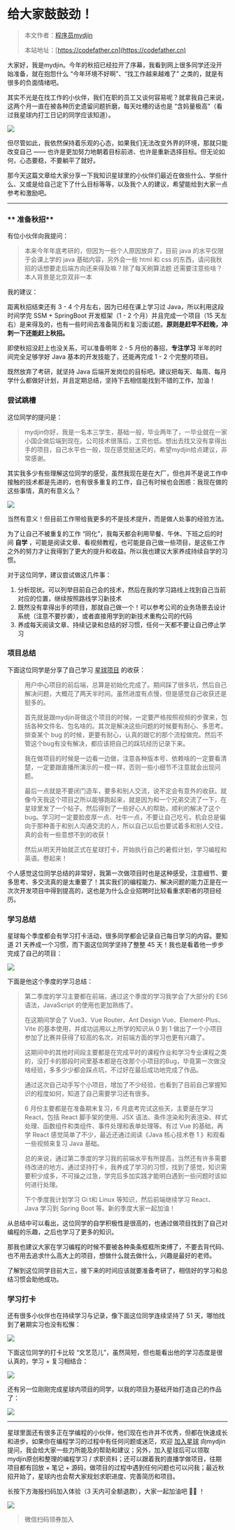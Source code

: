 # 给大家鼓鼓劲！

> 本文作者：[程序员mydjin](https://yuyuanweb.feishu.cn/wiki/Abldw5WkjidySxkKxU2cQdAtnah)
>
> 本站地址：[https://codefather.cn](https://codefather.cn)

大家好，我是mydjin。今年的秋招已经拉开了序幕，我看到网上很多同学还没开始准备，就在抱怨什么 “今年环境不好啊”、“找工作越来越难了” 之类的，就是有很多的负面情绪吧。

其实不光是在找工作的小伙伴，我们在职的员工又谈何容易呢？就拿我自己来说，这两个月一直在被各种历史遗留问题折磨，每天吐槽的话也是 “含妈量极高”（看过我星球内打工日记的同学应该知道）。

![](https://pic.yupi.icu/5563/202311070831484.png)

但尽管如此，我依然保持着乐观的心态，如果我们无法改变外界的环境，那就只能改变自己 —— 也许是更加努力地朝着目标前进、也许是重新选择目标。但无论如何，心态要稳，不要躺平了就好。

那今天这篇文章给大家分享一下我知识星球里的小伙伴们最近在做些什么、学些什么、又或是给自己定下了什么目标等等，以及我个人的建议，希望能给到大家一点参考和激励吧。



------

###  ** 准备秋招**

有位小伙伴向我提问：

> 本来今年年底考研的，但因为一些个人原因放弃了，目前 java 的水平仅限于会课上学的 java 基础内容，另外会一些 html 和 css 的东西，请问我秋招的话想要走后端方向还来得及嘛？除了每天刷算法题 还需要注意些啥？本人背景是北京双非一本

我的建议：

距离秋招结束还有 3 - 4 个月左右，因为已经在课上学习过 Java，所以利用这段时间学完 SSM + SpringBoot 开发框架（1 - 2 个月）并且完成一个项目（15 天左右）是来得及的，也有一些时间去准备简历和复习面试题。**原则是赶早不赶晚，冲刺一下还能赶上秋招。**

即使秋招没赶上也没关系，可以准备明年 2 - 5 月份的春招，**专注学习** 半年的时间完全足够学好 Java 基本的开发技能了，还能再完成 1 - 2 个完整的项目。

既然放弃了考研，就坚持 Java 后端开发岗位的目标吧。建议把每天、每周、每月学什么都做好计划，并且定期总结，坚持下去相信能找到不错的工作，加油！

### **尝试跳槽**

这位同学的提问是：

> mydjin你好，我是一名本三学生，基础一般，毕业两年了，一毕业就在一家小国企做后端到现在。公司技术很落后，工资也低。想出去找又没有拿得出手的项目，自己水平也一般，现在感觉挺迷茫的，希望mydjin给点建议，非常感谢。

其实我多少有些理解这位同学的感受，虽然我现在是在大厂，但也并不是说工作中接触的技术都是先进的，也有很多重复的工作，自己有时候也会困惑：我现在做的这些事情，真的有意义么？

![](https://pic.yupi.icu/5563/202311070831318.png)

当然有意义！但目前工作带给我更多的不是技术提升，而是做人处事的经验方法。

为了让自己不被重复的工作 “同化”，我每天都会利用早餐、午休、下班之后的时间 **自学** ，可能是阅读文章、看视频教程，也可能是自己做一些项目，是这些工作之外的努力才让我得到了更大的提升和收益。所以我也建议大家养成持续自学的习惯。

对于这位同学，建议尝试做这几件事：

1. 分析现状。可以列举目前自己会的技术，然后在我的学习路线上找到自己当前对应的位置，继续按照路线学习新技术
2. 既然没有拿得出手的项目，那就自己做一个！可以参考公司的业务场景去设计系统（注意不要抄袭），或者直接用学到的新技术重构公司的代码
3. 养成每天阅读文章、持续记录和总结的好习惯，任何一天都不要让自己停止学习

### **项目总结**

下面这位同学是分享了自己学习 [星球项目](https://mp.weixin.qq.com/s?__biz=MzI1NDczNTAwMA==&mid=2247508517&idx=1&sn=66803910cf2e7d88e6cab30df9271d5d&scene=21#wechat_redirect) 的收获：

> 用户中心项目的前后端，总算是初始化完成了。期间踩了很多坑，然后自己解决问题，大概花了两天半时间。虽然进度有点慢，但是感觉自己收获还是挺多的。
>
> 
>
> 首先就是跟mydjin哥做这个项目的时候，一定要严格按照视频的步骤来，包括各种文件名、包名啥的。其次是解决这些问题的时候要有耐心、多思考。排查某个 bug 的时候，更要有耐心，认真的跟它的那个流程做完。然后不管这个bug有没有解决，都应该把自己的踩坑经历记录下来。
>
> 
>
> 我在做项目的时候是一边看一边做，注意各种版本号、依赖啥的一定要看清楚，一定要跟直播所演示的一模一样，否则一些小细节不注意就会出现问题。
>
> 
>
> 最后一点就是不要闭门造车，要多和别人交流，说不定会有意外的收获。就像今天我这个项目之所以能够跑起来，就是因为和一个兄弟交流了一下，在星球里发了一个帖子。然后得到了一些好心人的帮助，顺利的解决了这个 bug。学习时一定要脸皮厚一点、社牛一点，不要让自己吃亏。机会总是偏向于那种善于和别人沟通交流的人，所以自己以后也要试着多和别人交往，真的会有一些意想不到的收获！
>
> 
>
> 然后从明天开始就正式在星球打卡，开始执行自己的暑假计划，学习编程和英语。卷起来！

个人感觉这位同学总结的非常好，我第一次做项目时也是这种感受，注意细节、要多思考、多交流真的是太重要了！其实我们的编程能力、解决问题的能力正是在一次次开发项目中得到提高的，这也是为什么企业招聘时比较看重求职者的项目经历。

### **学习总结**

星球每个季度都会有学习打卡活动，很多同学都会记录自己每日学习的内容。要知道 21 天养成一个习惯，而下面这位同学坚持了整整 45 天！我也是看着他一步步完成了自己的项目：

![](https://pic.yupi.icu/5563/202311070831173.png)

下面是他这个季度的学习总结：

> 第二季度的学习主要都在前端，通过这个季度的学习我学会了大部分的 ES6 语法，JavaScript 的使用也更加熟练了。
>
> 
>
> 在这期间学会了 Vue3、Vue Router、Ant Design Vue、Element-Plus、Vite 的基本使用，并成功运用以上所学的知识从 0 到 1 做出了一个小项目参加了比赛并获得了较高的名次，对前端方面的学习也更有兴趣了。
>
> 
>
> 这期间中的其他时间段主要都是在完成平时的课程作业和学习专业课程之类的，没打卡的那段时间里基本都是在改那个小项目的Bug，毕竟第一次做没啥经验，多多少少都会踩点坑，不过好在最后成功地完成了作品。
>
> 通过这次自己动手写个小项目，增加了不少经验，也看到了目前自己掌握知识的程度如何，知道了自己需要学习还有很多。
>
> 
>
> 6 月份主要都是在准备期末复习，6 月底考完试这些天，主要是在学习 React，包括 React 脚手架的使用、JSX 语法、条件渲染和列表渲染、样式处理、函数组件和类组件、事件处理和表单处理等。有过 Vue 的基础，再学 React 感觉简单了不少，最近还通过阅读《Java 核心技术卷 1 》和观看一些视频来复习 Java 基础。
>
> 
>
> 总的来说，通过第二季度的学习我的前端水平有所提高，当然还有许多需要待改进的地方。通过坚持打卡，我养成了学习的习惯，找到了感觉，知识需要积少成多，不可操之过急，学完后多加实践才能明白遇到一些问题时该如何进行处理。
>
> 
>
> 下个季度我计划学习 Gi t和 Linux 等知识，然后前端继续学习 React、Java 学习到 Spring Boot 等。新的季度大家一起加油！

从总结中可以看出，这位同学的自学积极性是很高的，也通过做项目找到了自己对编程的乐趣，之后也学习了更多的知识。

那我也建议大家在学习编程的时候不要被各种条条框框所束缚了，不要去背代码、也不用去追求什么高大上的项目，想做什么就去做什么，兴趣是最好的老师。

了解到这位同学目前大三，接下来的时间应该就要准备考研了，相信好的学习和总结习惯会助他成功。

### **学习打卡**

还有很多小伙伴也在持续学习与记录，像下面这位同学连续坚持了 51 天，哪怕找到了暑期实习也没有松懈：

![](https://pic.yupi.icu/5563/202311070831496.png)

下面这位同学的打卡比较 “文艺范儿”，虽然简短，但也能看出他的学习态度是很认真的，学习 + 复习相结合：

![](https://pic.yupi.icu/5563/202311070831489.png)

还有另一位刚刚完成星球内项目的同学，以我的项目为基础开始打造自己的作品了：

![](https://pic.yupi.icu/5563/202311070832926.png)

------

星球里面还有很多正在学编程的小伙伴，他们现在也许并不优秀，但都在快速成长和进步。如果你在编程学习的过程中有任何问题或迷茫，欢迎 [加入星球](http://mp.weixin.qq.com/s?__biz=MzI1NDczNTAwMA==&mid=2247508640&idx=1&sn=b02fff3533f18b5d0bfbf714b127c140&chksm=e9c24557deb5cc41b1f2ecefdd23eb1370e261a47c23ad89b1d1428537fd1e8fe39762e707e1&scene=21#wechat_redirect) 向mydjin提问，我会给大家一些力所能及的帮助和建议；另外，加入星球后可以领取mydjin原创和整理的编程学习 / 求职资料；还可以跟着我的直播学做项目，往期项目都有回放 + 笔记 + 源码，做项目的过程中遇到任何问题也可以问我；最近秋招开始了，星球内也会帮大家规划求职进度、完善简历和项目。

长按下方海报扫码加入体验（3 天内可全额退款），大家一起加油吧 💪🏻 ！

![](https://pic.yupi.icu/5563/202311070832215.png)

> 微信扫码领券加入
